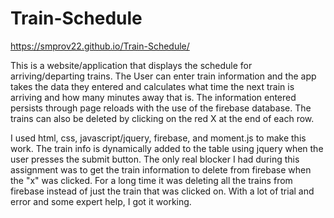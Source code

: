 # Train-Schedule

https://smprov22.github.io/Train-Schedule/

This is a website/application that displays the schedule for arriving/departing trains.  The User can enter train information and the app takes the data they entered and calculates what time the next train is arriving and how many minutes away that is.  The information entered persists through page reloads with the use of the firebase database.  The trains can also be deleted by clicking on the red X at the end of each row. 

I used html, css, javascript/jquery, firebase, and moment.js to make this work.  The train info is dynamically added to the table using jquery when the user presses the submit button.  The only real blocker I had during this assignment was to get the train information to delete from firebase when the "x" was clicked.  For a long time it was deleting all the trains from firebase instead of just the train that was clicked on.  With a lot of trial and error and some expert help, I got it working.

